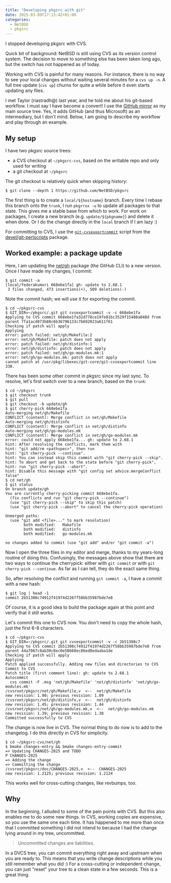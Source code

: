 ```yaml
---
title: "Developing pkgsrc with git"
date: 2025-03-09T17:13:42+01:00
categories:
  - NetBSD
  - pkgsrc
---
```


I stopped developing pkgsrc with CVS.

Quick bit of background: NetBSD is still using CVS as its version control system. The decision to move to something else has been taken long ago, but the switch has not happened as of today.

Working with CVS is painful for many reasons. For instance, there is no way to see your local changes without waiting several minutes for a `cvs up -n`. A full tree update (`cvs up`) churns for quite a while before it even starts updating any files.

I met Taylor (riastradh@) last year, and he told me about his git-based workflow. I must say I have become a convert! I use the [GitHub mirror](https://github.com/NetBSD/pkgsrc) as my main source tree. Yes, it adds GitHub (and thus Microsoft) as an intermediary, but I don't mind. Below, I am going to describe my workflow and play through an example.

## My setup

I have two pkgsrc source trees:

- a CVS checkout at `~/pkgsrc-cvs`, based on the writable repo and only used for writing
- a git checkout at `~/pkgsrc`

The git checkout is relatively quick when skipping history:

```shell
$ git clone --depth 1 https://github.com/NetBSD/pkgsrc
```

The first thing is to create a `local/${hostname}` branch. Every time I rebase this branch onto the `trunk`, I run `pkgrrxx -u` to update all packages to that state. This gives me a stable base from which to work. For work on packages, I create a new branch (e.g. `update/${pkgname}`) and delete it when done. Or I do the change directly in the `local` branch if I am lazy :)

For committing to CVS, I use the [`git-cvsexportcommit`](https://git-scm.com/docs/git-cvsexportcommit) script from the [devel/git-perlscripts](https://pkgsrc.se/devel/git-perlscripts) package.

## Worked example: a package update

Here, I am updating the [net/gh](https://pkgsrc.se/net/gh) package (the GitHub CLI) to a new version. Once I have made my changes, I commit:

```
$ git commit -a
[local/fedorakumori 668ebe1fa] gh: update to 2.68.1
 3 files changed, 473 insertions(+), 509 deletions(-)
```

Note the commit hash; we will use it for exporting the commit.

```
$ cd ~/pkgsrc-cvs
$ GIT_DIR=~/pkgsrc/.git git cvsexportcommit -v -c 668ebe1fa
Applying to CVS commit 668ebe1fa32d778ce19fe81bc3529f15488a048d from parent 7fa1acd873b88c6b36796133c7b692023a611f61
Checking if patch will apply
Applying
error: patch failed: net/gh/Makefile:2
error: net/gh/Makefile: patch does not apply
error: patch failed: net/gh/distinfo:1
error: net/gh/distinfo: patch does not apply
error: patch failed: net/gh/go-modules.mk:1
error: net/gh/go-modules.mk: patch does not apply
cannot patch at /usr/pkg/libexec/git-core/git-cvsexportcommit line 338.
```

There has been some other commit in pkgsrc since my last sync. To resolve, let's first switch over to a new branch, based on the `trunk`:


```
$ cd ~/pkgsrc
$ git checkout trunk
$ git pull
$ git checkout -b update/gh
$ git cherry-pick 668ebe1fa
Auto-merging net/gh/Makefile
CONFLICT (content): Merge conflict in net/gh/Makefile
Auto-merging net/gh/distinfo
CONFLICT (content): Merge conflict in net/gh/distinfo
Auto-merging net/gh/go-modules.mk
CONFLICT (content): Merge conflict in net/gh/go-modules.mk
error: could not apply 668ebe1fa... gh: update to 2.68.1
hint: After resolving the conflicts, mark them with
hint: "git add/rm <pathspec>", then run
hint: "git cherry-pick --continue".
hint: You can instead skip this commit with "git cherry-pick --skip".
hint: To abort and get back to the state before "git cherry-pick",
hint: run "git cherry-pick --abort".
hint: Disable this message with "git config set advice.mergeConflict false"
$ cd net/gh
$ git status
On branch update/gh
You are currently cherry-picking commit 668ebe1fa.
  (fix conflicts and run "git cherry-pick --continue")
  (use "git cherry-pick --skip" to skip this patch)
  (use "git cherry-pick --abort" to cancel the cherry-pick operation)

Unmerged paths:
  (use "git add <file>..." to mark resolution)
        both modified:   Makefile
        both modified:   distinfo
        both modified:   go-modules.mk

no changes added to commit (use "git add" and/or "git commit -a")
```

Now I open the three files in my editor and merge, thanks to my years-long routine of doing this. Confusingly, the messages above show that there are two ways to continue the cherrypick: either with `git commit` or with `git cherry-pick --continue`. As far as I can tell, they do the exact same thing.

So, after resolving the conflict and running `git commit -a`, I have a commit with a new hash:

```
$ git log | head -1
commit 2b51308c74912f41974d2267f58bb35987bde7e8
```

Of course, it is a good idea to build the package again at this point and verify that it still works.

Let's commit this one to CVS now. You don't need to copy the whole hash, just the first 6-8 characters.

```
$ cd ~/pkgsrc-cvs
$ GIT_DIR=~/pkgsrc/.git git cvsexportcommit -v -c 2b51308c7
Applying to CVS commit 2b51308c74912f41974d2267f58bb35987bde7e8 from parent 44a7067c8ab30c8ec0e58668ec86ed0edaaba1de
Checking if patch will apply
Applying
Patch applied successfully. Adding new files and directories to CVS
Commit to CVS
Patch title (first comment line): gh: update to 2.68.1
Autocommit
  cvs commit -F .msg 'net/gh/Makefile' 'net/gh/distinfo' 'net/gh/go-modules.mk'
/cvsroot/pkgsrc/net/gh/Makefile,v  <--  net/gh/Makefile
new revision: 1.90; previous revision: 1.89
/cvsroot/pkgsrc/net/gh/distinfo,v  <--  net/gh/distinfo
new revision: 1.45; previous revision: 1.44
/cvsroot/pkgsrc/net/gh/go-modules.mk,v  <--  net/gh/go-modules.mk
new revision: 1.39; previous revision: 1.38
Committed successfully to CVS
```

The change is now live in CVS. The normal thing to do now is to add to the changelog. I do this directly in CVS for simplicity.

```
$ cd ~/pkgsrc-cvs/net/gh
$ bmake changes-entry && bmake changes-entry-commit
=> Updating CHANGES-2025 and TODO
P CHANGES-2025
=> Adding the change
=> Committing the change
/cvsroot/pkgsrc/doc/CHANGES-2025,v  <--  CHANGES-2025
new revision: 1.2125; previous revision: 1.2124
```

This works well for cross-cutting changes, like revbumps, too.

## Why

In the beginning, I alluded to some of the pain points with CVS. But this also enables me to do some new things. In CVS, working copies are expensive, so you use the same one each time. It has happened to me more than once that I committed something I did not intend to because I had the change lying around in my tree, uncommitted.

> Uncommitted changes are liabilities.

In a DVCS tree, you can commit everything right away and upstream when you are ready to. This means that you write change descriptions while you still remember what you did :) For a cross-cutting or independent change, you can just "reset" your tree to a clean state in a few seconds. This is a great thing.
